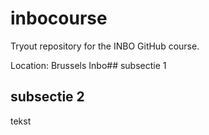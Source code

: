 # inbocourse
Tryout repository for the INBO GitHub course.

Location: Brussels Inbo## subsectie 1
## subsectie 2
tekst